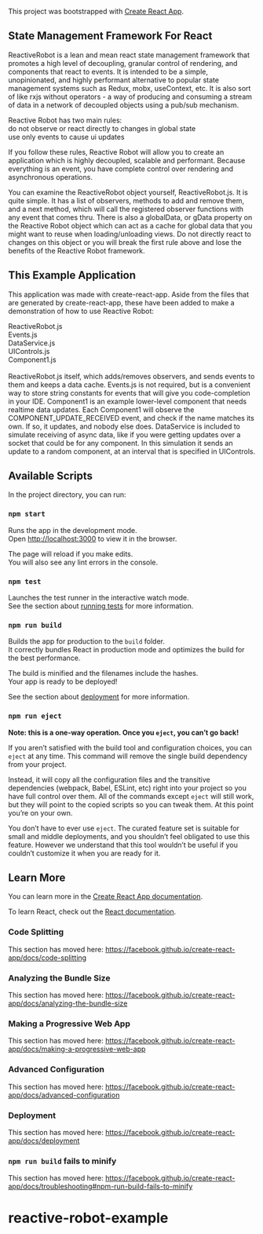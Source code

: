 This project was bootstrapped with [Create React App](https://github.com/facebook/create-react-app).

## State Management Framework For React

ReactiveRobot is a lean and mean react state management framework that promotes a high level of decoupling, granular control of rendering, and components that react to events. It is intended to be a simple, unopinionated, and highly performant alternative to popular state management systems such as Redux, mobx, useContext, etc. It is also sort of like rxjs without operators - a way of producing and consuming a stream of data in a network of decoupled objects using a pub/sub mechanism.

Reactive Robot has two main rules:<br />
do not observe or react directly to changes in global state<br />
use only events to cause ui updates<br />

If you follow these rules, Reactive Robot will allow you to create an application which is highly decoupled, scalable and performant. Because everything is an event, you have complete control over rendering and asynchronous operations.

You can examine the ReactiveRobot object yourself, ReactiveRobot.js. It is quite simple. It has a list of observers, methods to add and remove them, and a next method, which will call the registered observer functions with any event that comes thru. There is also a globalData, or gData property on the Reactive Robot object which can act as a cache for global data that you might want to reuse when loading/unloading views. Do not directly react to changes on this object or you will break the first rule above and lose the benefits of the Reactive Robot framework.

## This Example Application

This application was made with create-react-app. Aside from the files that are generated by create-react-app, these have been added to make a demonstration of how to use Reactive Robot:<br />

ReactiveRobot.js<br />
Events.js<br />
DataService.js<br />
UIControls.js<br />
Component1.js<br /><br />
ReactiveRobot.js itself, which adds/removes observers, and sends events to them and keeps a data cache. Events.js is not required, but is a convenient way to store string constants for events that will give you code-completion in your IDE. Component1 is an example lower-level component that needs realtime data updates. Each Component1 will observe the COMPONENT_UPDATE_RECEIVED event, and check if the name matches its own. If so, it updates, and nobody else does. DataService is included to simulate receiving of async data, like if you were getting updates over a socket that could be for any component. In this simulation it sends an update to a random component, at an interval that is specified in UIControls.





## Available Scripts

In the project directory, you can run:

### `npm start`

Runs the app in the development mode.<br />
Open [http://localhost:3000](http://localhost:3000) to view it in the browser.

The page will reload if you make edits.<br />
You will also see any lint errors in the console.

### `npm test`

Launches the test runner in the interactive watch mode.<br />
See the section about [running tests](https://facebook.github.io/create-react-app/docs/running-tests) for more information.

### `npm run build`

Builds the app for production to the `build` folder.<br />
It correctly bundles React in production mode and optimizes the build for the best performance.

The build is minified and the filenames include the hashes.<br />
Your app is ready to be deployed!

See the section about [deployment](https://facebook.github.io/create-react-app/docs/deployment) for more information.

### `npm run eject`

**Note: this is a one-way operation. Once you `eject`, you can’t go back!**

If you aren’t satisfied with the build tool and configuration choices, you can `eject` at any time. This command will remove the single build dependency from your project.

Instead, it will copy all the configuration files and the transitive dependencies (webpack, Babel, ESLint, etc) right into your project so you have full control over them. All of the commands except `eject` will still work, but they will point to the copied scripts so you can tweak them. At this point you’re on your own.

You don’t have to ever use `eject`. The curated feature set is suitable for small and middle deployments, and you shouldn’t feel obligated to use this feature. However we understand that this tool wouldn’t be useful if you couldn’t customize it when you are ready for it.

## Learn More

You can learn more in the [Create React App documentation](https://facebook.github.io/create-react-app/docs/getting-started).

To learn React, check out the [React documentation](https://reactjs.org/).

### Code Splitting

This section has moved here: https://facebook.github.io/create-react-app/docs/code-splitting

### Analyzing the Bundle Size

This section has moved here: https://facebook.github.io/create-react-app/docs/analyzing-the-bundle-size

### Making a Progressive Web App

This section has moved here: https://facebook.github.io/create-react-app/docs/making-a-progressive-web-app

### Advanced Configuration

This section has moved here: https://facebook.github.io/create-react-app/docs/advanced-configuration

### Deployment

This section has moved here: https://facebook.github.io/create-react-app/docs/deployment

### `npm run build` fails to minify

This section has moved here: https://facebook.github.io/create-react-app/docs/troubleshooting#npm-run-build-fails-to-minify
# reactive-robot-example
